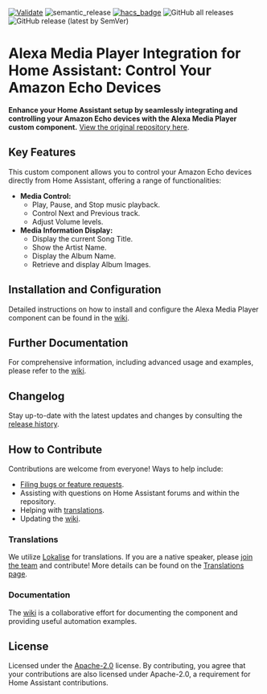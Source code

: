 [![Validate](https://github.com/alandtse/alexa_media_player/actions/workflows/validate.yaml/badge.svg)](https://github.com/alandtse/alexa_media_player/actions/workflows/validate.yaml)
![semantic_release](https://github.com/alandtse/alexa_media_player/workflows/semantic_release/badge.svg)
[![hacs_badge](https://img.shields.io/badge/HACS-Default-orange.svg)](https://github.com/hacs/integration)
![GitHub all releases](https://img.shields.io/github/downloads/alandtse/alexa_media_player/total)
![GitHub release (latest by SemVer)](https://img.shields.io/github/downloads/alandtse/alexa_media_player/latest/total)

# Alexa Media Player Integration for Home Assistant: Control Your Amazon Echo Devices

**Enhance your Home Assistant setup by seamlessly integrating and controlling your Amazon Echo devices with the Alexa Media Player custom component.** [View the original repository here](https://github.com/alandtse/alexa_media_player).

## Key Features

This custom component allows you to control your Amazon Echo devices directly from Home Assistant, offering a range of functionalities:

*   **Media Control:**
    *   Play, Pause, and Stop music playback.
    *   Control Next and Previous track.
    *   Adjust Volume levels.
*   **Media Information Display:**
    *   Display the current Song Title.
    *   Show the Artist Name.
    *   Display the Album Name.
    *   Retrieve and display Album Images.

## Installation and Configuration

Detailed instructions on how to install and configure the Alexa Media Player component can be found in the [wiki](https://github.com/alandtse/alexa_media_player/wiki/Configuration).

## Further Documentation

For comprehensive information, including advanced usage and examples, please refer to the [wiki](https://github.com/alandtse/alexa_media_player/wiki).

## Changelog

Stay up-to-date with the latest updates and changes by consulting the [release history](https://github.com/alandtse/alexa_media_player/releases).

## How to Contribute

Contributions are welcome from everyone!  Ways to help include:

*   [Filing bugs or feature requests](https://github.com/alandtse/alexa_media_player/issues).
*   Assisting with questions on Home Assistant forums and within the repository.
*   Helping with [translations](https://app.lokalise.com/project/465185555eee18dd537ca6.39714580/).
*   Updating the [wiki](https://github.com/alandtse/alexa_media_player/wiki).

### Translations

We utilize [Lokalise](https://app.lokalise.com/project/465185555eee18dd537ca6.39714580/) for translations.  If you are a native speaker, please [join the team](https://lokalise.com/public/465185555eee18dd537ca6.39714580/) and contribute!  More details can be found on the [Translations page](https://github.com/alandtse/alexa_media_player/wiki/Translations).

### Documentation

The [wiki](https://github.com/alandtse/alexa_media_player/wiki) is a collaborative effort for documenting the component and providing useful automation examples.

## License

Licensed under the [Apache-2.0](LICENSE) license.  By contributing, you agree that your contributions are also licensed under Apache-2.0, a requirement for Home Assistant contributions.